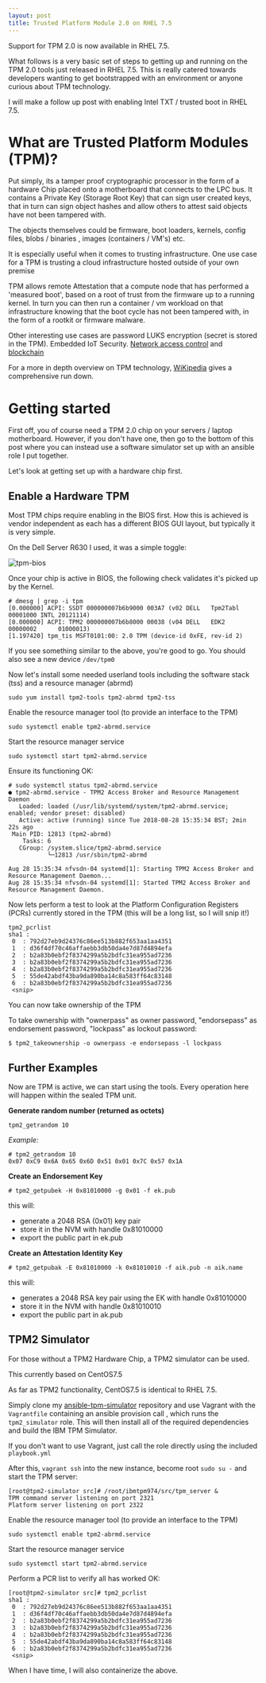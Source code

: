```yaml
---
layout: post
title: Trusted Platform Module 2.0 on RHEL 7.5
---
```


Support for TPM 2.0 is now available in RHEL 7.5.

What follows is a very basic set of steps to getting up and running on the TPM 2.0
tools just released in RHEL 7.5. This is really catered towards developers wanting to get bootstrapped with an environment or anyone curious about TPM technology.

I will make a follow up post with enabling Intel TXT / trusted boot in RHEL 7.5.

# What are Trusted Platform Modules (TPM)?

Put simply, its a tamper proof cryptographic processor in the form of a hardware
Chip placed onto a motherboard that connects to the LPC bus. It contains a
Private Key (Storage Root Key) that can sign user created keys, that in turn can sign object hashes  and allow others to attest said objects have not been
tampered with.

The objects themselves could be firmware, boot loaders, kernels,
config files, blobs / binaries , images (containers / VM's) etc.

It is especially useful when it comes to trusting infrastructure. One use case
for a TPM is trusting a cloud infrastructure hosted outside of your own premise

TPM allows remote Attestation that a compute node that has performed a 'measured boot', based on a root of trust from the firmware up to a running kernel. In turn you can then run a container / vm workload on that infrastructure knowing that
the boot cycle  has not been tampered with, in the form of a rootkit or firmware malware.

Other interesting use cases are password LUKS encryption (secret is stored in
the TPM). Embedded IoT Security. [Network access control](https://trustedcomputinggroup.org/work-groups/trusted-network-communications/) and [blockchain](http://connection.mit.edu/wp-content/uploads/sites/29/2014/12/Anonymous-Identities-for-Permissioned-Blockchains2.pdf)

For a more in depth overview on TPM technology, [WiKipedia](https://en.wikipedia.org/wiki/Trusted_Platform_Module) gives a
comprehensive run down.

# Getting started

First off, you of course need a TPM 2.0 chip on your servers / laptop motherboard.
However, if you don't have one, then go to the bottom of this post where you
can instead  use a software simulator set up with an ansible role I put
together.

Let's look at getting set up with a hardware chip first.

Enable a Hardware TPM
---------------------

Most TPM chips require enabling in the BIOS first. How this is achieved
is vendor independent as each has a different BIOS GUI layout,
but typically it is very simple.

On the Dell Server R630 I used, it was a simple toggle:

![tpm-bios](https://raw.githubusercontent.com/lukehinds/lukehinds.github.io/master/img/tpm-bios.png)

Once your chip is active in BIOS, the following check validates it's picked up
by the Kernel.

```
# dmesg | grep -i tpm                                          
[0.000000] ACPI: SSDT 000000007b6b9000 003A7 (v02 DELL   Tpm2Tabl 00001000 INTL 20121114)
[0.000000] ACPI: TPM2 000000007b6b8000 00038 (v04 DELL   EDK2     00000002      01000013)
[1.197420] tpm_tis MSFT0101:00: 2.0 TPM (device-id 0xFE, rev-id 2)

```

If you see something similar to the above, you're good to go. You should also see
a new device `/dev/tpm0`

Now let's install some needed userland tools including the software stack (tss)
and a resource manager (abrmd)

```
sudo yum install tpm2-tools tpm2-abrmd tpm2-tss
```

Enable the resource manager tool (to provide an interface to the TPM)

```
sudo systemctl enable tpm2-abrmd.service  
```

Start the resource manager service

```
sudo systemctl start tpm2-abrmd.service  
```

Ensure its functioning OK:

```
# sudo systemctl status tpm2-abrmd.service
● tpm2-abrmd.service - TPM2 Access Broker and Resource Management Daemon
   Loaded: loaded (/usr/lib/systemd/system/tpm2-abrmd.service; enabled; vendor preset: disabled)
   Active: active (running) since Tue 2018-08-28 15:35:34 BST; 2min 22s ago
 Main PID: 12813 (tpm2-abrmd)
    Tasks: 6
   CGroup: /system.slice/tpm2-abrmd.service
           └─12813 /usr/sbin/tpm2-abrmd

Aug 28 15:35:34 nfvsdn-04 systemd[1]: Starting TPM2 Access Broker and Resource Management Daemon...
Aug 28 15:35:34 nfvsdn-04 systemd[1]: Started TPM2 Access Broker and Resource Management Daemon.

```

Now lets perform a test to look at the Platform Configuration Registers (PCRs) currently stored in the TPM (this will be a long list, so I will snip it!)

```
tpm2_pcrlist                                                 
sha1 :
 0  : 792d27eb9d24376c86ee513b882f653aa1aa4351
 1  : d36f4df70c46affaebb3db50da4e7d87d4894efa
 2  : b2a83b0ebf2f8374299a5b2bdfc31ea955ad7236
 3  : b2a83b0ebf2f8374299a5b2bdfc31ea955ad7236
 4  : b2a83b0ebf2f8374299a5b2bdfc31ea955ad7236
 5  : 55de42abdf43ba9da890ba14c8a583ff64c83148
 6  : b2a83b0ebf2f8374299a5b2bdfc31ea955ad7236
 <snip>
```

You can now take ownership of the TPM

To take ownership with "ownerpass" as owner password, "endorsepass" as
endorsement password, "lockpass" as lockout password:

```
$ tpm2_takeownership -o ownerpass -e endorsepass -l lockpass
```

Further Examples
----------------

Now are TPM is active, we can start using the tools. Every operation here will
happen within the sealed TPM unit.

**Generate random number (returned as octets)**

`tpm2_getrandom 10`

*Example:*

```
# tpm2_getrandom 10
0x07 0xC9 0x6A 0x65 0x6D 0x51 0x01 0x7C 0x57 0x1A
```

**Create an Endorsement Key**

`# tpm2_getpubek -H 0x81010000 -g 0x01 -f ek.pub`

this will:
* generate a 2048 RSA (0x01) key pair
* store it in the NVM with handle 0x81010000
* export the public part in ek.pub

**Create an Attestation Identity Key**

`# tpm2_getpubak -E 0x81010000 -k 0x81010010 -f aik.pub -n aik.name`

this will:
* generates a 2048 RSA key pair using the EK with handle 0x81010000
* store it in the NVM with handle 0x81010010
* export the public part in ak.pub

TPM2 Simulator
--------------

For those without a TPM2 Hardware Chip, a TPM2 simulator can be used.

This currently based on CentOS7.5

As far as TPM2 functionality, CentOS7.5 is identical to RHEL 7.5.

Simply clone my [ansible-tpm-simulator](https://github.com/lukehinds/ansible-tpm-simulator)
repository and use Vagrant with the
`Vagrantfile` containing an ansible provision call , which runs the
`tpm2_simulator` role. This will then install all of the required dependencies
and build the IBM TPM Simulator.

If you don't want to use Vagrant, just call the role directly using the
included `playbook.yml`

After this, `vagrant ssh` into the new instance, become root `sudo su -` and
start the TPM server:

```
[root@tpm2-simulator src]# /root/ibmtpm974/src/tpm_server &
TPM command server listening on port 2321
Platform server listening on port 2322
```

Enable the resource manager tool (to provide an interface to the TPM)

```
sudo systemctl enable tpm2-abrmd.service  
```

Start the resource manager service

```
sudo systemctl start tpm2-abrmd.service  
```

Perform a PCR list to verify all has worked OK:

```
[root@tpm2-simulator src]# tpm2_pcrlist                                                 
sha1 :
 0  : 792d27eb9d24376c86ee513b882f653aa1aa4351
 1  : d36f4df70c46affaebb3db50da4e7d87d4894efa
 2  : b2a83b0ebf2f8374299a5b2bdfc31ea955ad7236
 3  : b2a83b0ebf2f8374299a5b2bdfc31ea955ad7236
 4  : b2a83b0ebf2f8374299a5b2bdfc31ea955ad7236
 5  : 55de42abdf43ba9da890ba14c8a583ff64c83148
 6  : b2a83b0ebf2f8374299a5b2bdfc31ea955ad7236
 <snip>
```

When I have time, I will also containerize the above.
